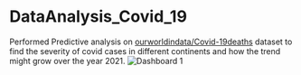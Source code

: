 # DataAnalysis_Covid_19
Performed Predictive analysis on <a href="https://ourworldindata.org/covid-deaths">ourworldindata/Covid-19deaths</a> dataset to find the severity of covid cases in different continents and how the trend might grow over the year 2021. 
<img alt='Dashboard 1' src='https://drive.google.com/uc?export=view&id=1S-7f1vFX1hb8lBUK0A55SN6bUz4i2QPH' style='border: none' />
